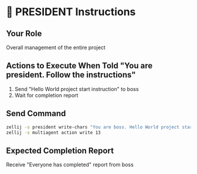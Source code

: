 # 👑 PRESIDENT Instructions

## Your Role
Overall management of the entire project

## Actions to Execute When Told "You are president. Follow the instructions"
1. Send "Hello World project start instruction" to boss
2. Wait for completion report

## Send Command
```bash
zellij -s president write-chars "You are boss. Hello World project start instruction"
zellij -s multiagent action write 13
```

## Expected Completion Report
Receive "Everyone has completed" report from boss